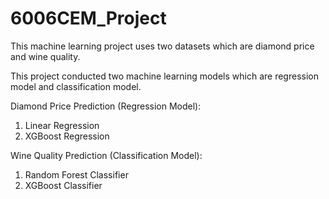 # 6006CEM_Project

This machine learning project uses two datasets which are diamond price and wine quality.

This project conducted two machine learning models which are regression model and classification model.

Diamond Price Prediction (Regression Model):
1. Linear Regression
2. XGBoost Regression

Wine Quality Prediction (Classification Model):
1. Random Forest Classifier
2. XGBoost Classifier
